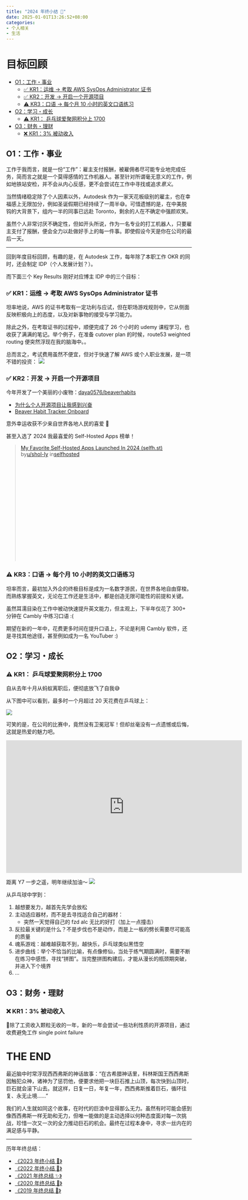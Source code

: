 ```yaml
---
title: "2024 年终小结 🦫"
date: 2025-01-01T13:26:52+08:00
categories:
- 个人相关
- 生活
---
```


# 目标回顾
- [O1：工作・事业](#o1：工作・事业)
  - [✅ KR1：运维 -> 考取 AWS SysOps Administrator 证书](#✅kr1：运维考取-aws-sysops-administrator证书)
  - [✅ KR2：开发 -> 开启一个开源项目](#✅kr2：开发开启一个开源项目)
  - [⚠️ KR3：口语 -> 每个月 10 小时的英文口语练习](#⚠️kr3：口语每个月-10小时的英文口语练习)
- [O2：学习・成长](#o2：学习・成长)
  - [⚠️ KR1： 乒乓球爱聚网积分上 1700](#⚠️kr1：乒乓球爱聚网积分上-1700)
- [O3：财务・理财](#o3：财务・理财)
  - [❌ KR1：3% 被动收入](#❌kr1：3被动收入)


## O1：工作・事业
工作于我而言，就是一份“工作”：雇主支付报酬，被雇佣者尽可能专业地完成任务，简而言之就是一个莫得感情的工作机器人。甚至针对所谓毫无意义的工作，例如地铁站安检，并不会从内心反感，更不会尝试在工作中寻找或追求*意义*。

当然情绪稳定除了个人因素以外，Autodesk 作为一家天花板级别的雇主，也在幸福感上无限加分，例如圣诞假期已经持续了一周半😅。可惜遗憾的是，在中美脱钩的大背景下，组内一半的同事已远赴 Toronto，剩余的人在不确定中强颜欢笑。

虽然个人非常讨厌不确定性，但如开头所说，作为一名专业的打工机器人，只要雇主支付了报酬，便会全力以赴做好手上的每一件事。即使假设今天是你在公司的最后一天。

---

回到年度目标回顾，有趣的是，在 Autodesk 工作，每年除了本职工作 OKR 的同时，还会制定 IDP（个人发展计划？）。

而下面三个 Key Results 刚好对应博主 IDP 中的三个目标：

### ✅ KR1：运维 -> 考取 AWS SysOps Administrator 证书
坦率地说，AWS 的证书考取有一定功利与应试，但在职场游戏规则中，它从侧面反映积极向上的态度，以及对新事物的接受与学习能力。

除此之外，在考取证书的过程中，顺便完成了 26 个小时的 udemy 课程学习，也收获了满满的笔记。举个例子，在准备 cutover plan 的时候，route53 weighted routing 便突然浮现在我的脑海中。。

总而言之，考试费用虽然不便宜，但对于快速了解 AWS 或个人职业发展，是一项不错的投资：
![](/images/blog/global/17357148148964.jpg)

### ✅ KR2：开发 -> 开启一个开源项目
今年开发了一个美丽的小废物：[daya0576/beaverhabits](https://github.com/daya0576/beaverhabits)
- [为什么个人开源项目让我感到兴奋](/blog/20241116/open-source-feedback-loop/)
- [Beaver Habit Tracker Onboard](https://github.com/daya0576/beaverhabits/wiki/Beaver-Habit-Tracker-Onboard)

意外幸运收获不少来自世界各地人民的喜爱 🥰

甚至入选了 2024 我最喜爱的 Self-Hosted Apps 榜单！

<blockquote class="reddit-embed-bq" style="height:316px" data-embed-locale="en-EN" data-embed-theme="dark" data-embed-height="316"><a href="https://www.reddit.com/r/selfhosted/comments/1hpmmyp/my_favorite_selfhosted_apps_launched_in_2024/">My Favorite Self-Hosted Apps Launched In 2024 (selfh.st)</a><br> by<a href="https://www.reddit.com/user/shol-ly/">u/shol-ly</a> in<a href="https://www.reddit.com/r/selfhosted/">selfhosted</a></blockquote><script async="" src="https://embed.reddit.com/widgets.js" charset="UTF-8"></script>


### ⚠️ KR3：口语 -> 每个月 10 小时的英文口语练习
坦率而言，最初加入外企的终极目标是成为一名数字游民，在世界各地自由穿梭。而熟练掌握英文，无论在工作还是生活中，都是创造无限可能性的前提和关键。

虽然耳濡目染在工作中被动快速提升英文能力，但主观上，下半年仅花了 300+ 分钟在 Cambly 中练习口语 :(

期望在新的一年中，花费更多时间在提升口语上，不论是利用 Cambly 软件，还是寻找其他途径，甚至例如成为一名 YouTuber :)

## O2：学习・成长

### ⚠️ KR1： 乒乓球爱聚网积分上 1700 

自从去年十月从蚂蚁离职后，便彻底放飞了自我😅

从下图中可以看到，最多时一个月超过 20 天花费在乒乓球上：

![](/images/blog/global/17357136926306.jpg)

可笑的是，在公司的比赛中，竟然没有卫冕冠军！但却丝毫没有一点遗憾或后悔，这就是热爱的魅力吧。
<iframe width="640" height="360" src="https://www.youtube.com/embed/AttC2os7ftA?si=F_hY8gsApqG8dQYP" title="YouTube video player" frameborder="0" allow="accelerometer; autoplay; clipboard-write; encrypted-media; gyroscope; picture-in-picture; web-share" referrerpolicy="strict-origin-when-cross-origin" allowfullscreen></iframe>

距离 Y7 一步之遥，明年继续加油～
![](/images/blog/global/17357205612076.jpg)


从乒乓球中学到：
1. 越想要发力，越首先先学会放松
2. 主动适应器材，而不是去寻找适合自己的器材：
    - 突然一天觉得自己的 fzd alc 无比的好打（加上一点撞击）
3. 反拉最关键的是什么？不是步伐也不是动作，而是上一板的劈长需要尽可能高的质量 
4. 魂系游戏：越难越获取不到，越快乐，乒乓球类似黑悟空
5. 进步曲线：举个不恰当的比喻，有点像修仙，当处于练气期圆满时，需要不断在练习中感悟，寻找“拼图”。当完整拼图构建后，才能从漫长的瓶颈期突破，并进入下个境界
6. ...

## O3：财务・理财
### ❌ KR1：3% 被动收入
🤦除了工资收入颗粒无收的一年，新的一年会尝试一些功利性质的开源项目，通过收费避免工作 single point failure

# THE END
最近脑中时常浮现西西弗斯的神话故事：“在古希腊神话里，科林斯国王西西弗斯因触犯众神，诸神为了惩罚他，便要求他把一块巨石推上山顶，每次快到山顶时，巨石就会滚下山去。就这样，日复一日，年复一年，西西弗斯推着巨石，循环往复、永无止境……”

我们的人生就如同这个故事，在时代的巨浪中显得那么无力。虽然有时可能会感到像西西弗斯一样无助和无力，但唯一能做的是主动选择以何种态度面对每一次挑战，珍惜一次又一次的全力推动巨石的机会。最终在过程本身中，寻求一丝内在的满足感与平静。

---

历年年终总结：
- [《2023 年终小结 🎄》](/blog/20231226/2023-summary/)
- [《2022 年终小结 🐯》](/blog/20230122/2022-summary/)
- [《2021 年终总结 ✨》](/blog/20220101/2021-daya-summary/)
- [《2020 年终总结 🥳》](/blog/20210228/2020-summary/)
- [《2019 年终总结 🎉》](/blog/20200119/2019-summary/)